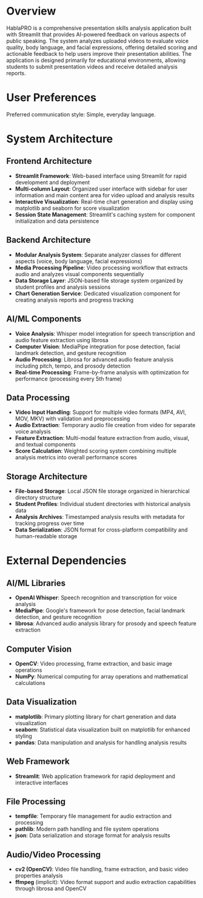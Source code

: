 # Overview

HablaPRO is a comprehensive presentation skills analysis application built with Streamlit that provides AI-powered feedback on various aspects of public speaking. The system analyzes uploaded videos to evaluate voice quality, body language, and facial expressions, offering detailed scoring and actionable feedback to help users improve their presentation abilities. The application is designed primarily for educational environments, allowing students to submit presentation videos and receive detailed analysis reports.

# User Preferences

Preferred communication style: Simple, everyday language.

# System Architecture

## Frontend Architecture
- **Streamlit Framework**: Web-based interface using Streamlit for rapid development and deployment
- **Multi-column Layout**: Organized user interface with sidebar for user information and main content area for video upload and analysis results
- **Interactive Visualization**: Real-time chart generation and display using matplotlib and seaborn for score visualization
- **Session State Management**: Streamlit's caching system for component initialization and data persistence

## Backend Architecture
- **Modular Analysis System**: Separate analyzer classes for different aspects (voice, body language, facial expressions)
- **Media Processing Pipeline**: Video processing workflow that extracts audio and analyzes visual components sequentially
- **Data Storage Layer**: JSON-based file storage system organized by student profiles and analysis sessions
- **Chart Generation Service**: Dedicated visualization component for creating analysis reports and progress tracking

## AI/ML Components
- **Voice Analysis**: Whisper model integration for speech transcription and audio feature extraction using librosa
- **Computer Vision**: MediaPipe integration for pose detection, facial landmark detection, and gesture recognition
- **Audio Processing**: Librosa for advanced audio feature analysis including pitch, tempo, and prosody detection
- **Real-time Processing**: Frame-by-frame analysis with optimization for performance (processing every 5th frame)

## Data Processing
- **Video Input Handling**: Support for multiple video formats (MP4, AVI, MOV, MKV) with validation and preprocessing
- **Audio Extraction**: Temporary audio file creation from video for separate voice analysis
- **Feature Extraction**: Multi-modal feature extraction from audio, visual, and textual components
- **Score Calculation**: Weighted scoring system combining multiple analysis metrics into overall performance scores

## Storage Architecture
- **File-based Storage**: Local JSON file storage organized in hierarchical directory structure
- **Student Profiles**: Individual student directories with historical analysis data
- **Analysis Archives**: Timestamped analysis results with metadata for tracking progress over time
- **Data Serialization**: JSON format for cross-platform compatibility and human-readable storage

# External Dependencies

## AI/ML Libraries
- **OpenAI Whisper**: Speech recognition and transcription for voice analysis
- **MediaPipe**: Google's framework for pose detection, facial landmark detection, and gesture recognition
- **librosa**: Advanced audio analysis library for prosody and speech feature extraction

## Computer Vision
- **OpenCV**: Video processing, frame extraction, and basic image operations
- **NumPy**: Numerical computing for array operations and mathematical calculations

## Data Visualization
- **matplotlib**: Primary plotting library for chart generation and data visualization
- **seaborn**: Statistical data visualization built on matplotlib for enhanced styling
- **pandas**: Data manipulation and analysis for handling analysis results

## Web Framework
- **Streamlit**: Web application framework for rapid deployment and interactive interfaces

## File Processing
- **tempfile**: Temporary file management for audio extraction and processing
- **pathlib**: Modern path handling and file system operations
- **json**: Data serialization and storage format for analysis results

## Audio/Video Processing
- **cv2 (OpenCV)**: Video file handling, frame extraction, and basic video properties analysis
- **ffmpeg** (implicit): Video format support and audio extraction capabilities through librosa and OpenCV